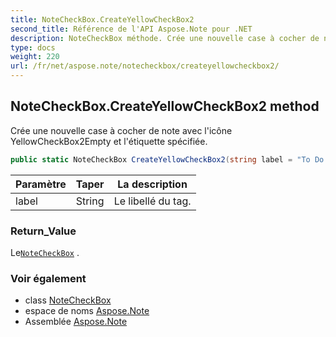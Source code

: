 ```yaml
---
title: NoteCheckBox.CreateYellowCheckBox2
second_title: Référence de l'API Aspose.Note pour .NET
description: NoteCheckBox méthode. Crée une nouvelle case à cocher de note avec licône YellowCheckBox2Empty et létiquette spécifiée.
type: docs
weight: 220
url: /fr/net/aspose.note/notecheckbox/createyellowcheckbox2/
---
```

## NoteCheckBox.CreateYellowCheckBox2 method

Crée une nouvelle case à cocher de note avec l'icône YellowCheckBox2Empty et l'étiquette spécifiée.

```csharp
public static NoteCheckBox CreateYellowCheckBox2(string label = "To Do priority 2")
```

| Paramètre | Taper | La description |
| --- | --- | --- |
| label | String | Le libellé du tag. |

### Return_Value

Le[`NoteCheckBox`](../) .

### Voir également

* class [NoteCheckBox](../)
* espace de noms [Aspose.Note](../../notecheckbox/)
* Assemblée [Aspose.Note](../../../)


